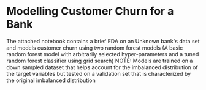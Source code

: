 # Modelling Customer Churn for a Bank
The attached notebook contains a brief EDA on an Unknown bank's data set and models customer churn using two random forest models (A basic random forest model with arbitrarily selected hyper-parameters and a tuned random forest classifier using grid search)
NOTE: Models are trained on a down sampled dataset that helps account for the imbalanced distribution of the target variables but tested on a validation set that is characterized by the original imbalanced distribution 
